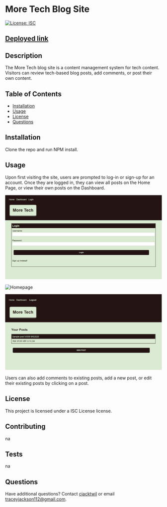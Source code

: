
# More Tech Blog Site
[![License: ISC](https://img.shields.io/badge/License-ISC-blue.svg)](https://opensource.org/licenses/ISC)

## [Deployed link](https://lit-springs-36043.herokuapp.com/)

## Description
The More Tech blog site is a content management system for tech content. Visitors can review tech-based blog posts, add comments, or post their own content.
  
## Table of Contents
* [Installation](#installation)
* [Usage](#usage)
* [License](#license)
* [Questions](#questions)
 
## Installation
Clone the repo and run NPM install.

## Usage
Upon first visiting the site, users are prompted to log-in or sign-up for an account. Once they are logged in, they can view all posts on the Home Page, or view their own posts on the Dashboard.

![Login Functionality](./public/images/login-screenshot.png)

![Homepage](./public/images/homepage-screenshot.png)

![Dashbaord](.\public\images\dashboard-screenshot.png)

Users can also add comments to existing posts, add a new post, or edit their existing posts by clicking on a post.



## License
This project is licensed under a ISC License license. 

## Contributing
na

## Tests
na

## Questions
Have additional questions? Contact [cjacktwil](http://github.com.cjacktwil) or email traceyjackson112@gmail.com.
